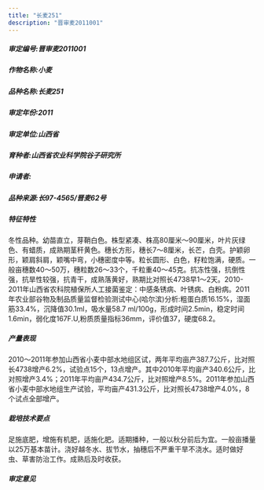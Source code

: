 ```yaml
---
title: "长麦251"
description: "晋审麦2011001"
---
```

##### 审定编号:晋审麦2011001

##### 作物名称:小麦

##### 品种名称:长麦251

##### 审定年份:2011

##### 审定单位:山西省

##### 育种者:山西省农业科学院谷子研究所     

##### 申请者:

##### 品种来源:长97-4565/晋麦62号

##### 特征特性
冬性品种。幼苗直立，芽鞘白色。株型紧凑、株高80厘米～90厘米，叶片灰绿色、有蜡质，成熟期茎秆黄色。穗长方形，穗长7～8厘米，长芒，白壳。护颖卵形，颖肩斜肩，颖嘴中弯，小穗密度中等。粒长圆形、白色，籽粒饱满，硬质。一般亩穗数40～50万，穗粒数26～33个，千粒重40～45克。抗冻性强，抗倒性强，抗旱性较强，抗青干，成熟落黄好，熟期比对照长4738早1～2天。2010-2011年山西省农科院植保所人工接菌鉴定：中感条锈病、叶锈病、白粉病。2011年农业部谷物及制品质量监督检验测试中心(哈尔滨)分析:粗蛋白质16.15%，湿面筋33.4%，沉降值30.1ml，吸水量58.7 ml/100g，形成时间2.5min，稳定时间1.6min，弱化度167F.U,粉质质量指标36mm，评价值37，硬度68.2。

##### 产量表现
2010～2011年参加山西省小麦中部水地组区试，两年平均亩产387.7公斤，比对照长4738增产6.2%，试验点15个，13点增产。其中2010年平均亩产340.6公斤，比对照增产3.4%；2011年平均亩产434.7公斤，比对照增产8.5%。2011年参加山西省小麦中部水地组生产试验，平均亩产431.3公斤，比对照长4738增产4.0%，8个试点全部增产。

##### 栽培技术要点
足施底肥，增施有机肥，适施化肥。适期播种，一般以秋分前后为宜。一般亩播量以25万基本苗计。浇好越冬水、拔节水，抽穗后不严重干旱不浇水。适时做好虫、草害防治工作。成熟后及时收获。

##### 审定意见

